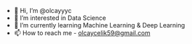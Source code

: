 - 👋 Hi, I’m @olcayyyc
- 👀 I’m interested in Data Science
- 🌱 I’m currently learning Machine Learning & Deep Learning
- 📫 How to reach me - olcaycelik59@gmail.com

<!---
olcayyyc/olcayyyc is a ✨ special ✨ repository because its `README.md` (this file) appears on your GitHub profile.
You can click the Preview link to take a look at your changes.
--->
